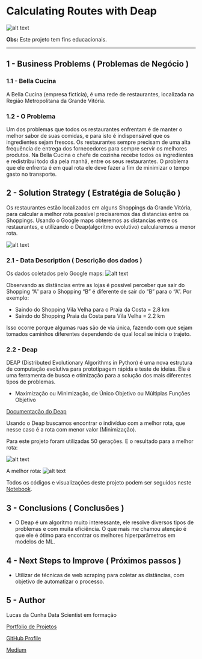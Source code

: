 # Calculating Routes with Deap
![alt text](img/best_route.png)

**Obs:** Este projeto tem fins educacionais.

---


## 1 - Business Problems ( Problemas de Negócio )


### 1.1 - Bella Cucina
A Bella Cucina (empresa fictícia), é uma rede de restaurantes, localizada na Região Metropolitana da Grande Vitória.

### 1.2 - O Problema
Um dos problemas que todos os restaurantes enfrentam é de manter o melhor sabor de suas comidas, e para isto é indispensável que os ingredientes sejam frescos. Os restaurantes sempre precisam de uma alta frequência de entrega dos fornecedores para sempre servir os melhores produtos. Na Bella Cucina o chefe de cozinha recebe todos os ingredientes e redistribui todo dia pela manhã, entre os seus restaurantes. O problema que ele enfrenta é em qual rota ele deve fazer a fim de minimizar o tempo gasto no transporte.



## 2 - Solution Strategy ( Estratégia de Solução )
Os restaurantes estão localizados em alguns Shoppings da Grande Vitória, para calcular a melhor rota possível precisaremos das distancias entre os Shoppings. Usando o Google maps obteremos as distancias entre os restaurantes, e utilizando o Deap(algoritmo evolutivo) calcularemos a menor rota.

![alt text](img/1route.png)


### 2.1 - Data Description ( Descrição dos dados )
Os dados coletados pelo Google maps:
![alt text](img/data.png)

Observando as distâncias entre as lojas é possível perceber que sair do Shopping “A” para o Shopping “B” é diferente de sair do “B” para o “A”. Por exemplo:

- Saindo do Shopping Vila Velha para o Praia da Costa = 2.8 km
- Saindo do Shopping Praia da Costa para Vila Velha = 2.2 km

Isso ocorre porque algumas ruas são de via única, fazendo com que sejam tomados caminhos diferentes dependendo de qual local se inicia o trajeto.

### 2.2 - Deap
DEAP (Distributed Evolutionary Algorithms in Python) é uma nova estrutura de computação evolutiva para prototipagem rápida e teste de ideias. Ele é uma ferramenta de busca e otimização para a solução dos mais diferentes tipos de problemas.
- Maximização ou Minimização, de Único Objetivo ou Múltiplas Funções Objetivo

[Documentação do Deap](https://deap.readthedocs.io/en/master/)

Usando o Deap buscamos encontrar o indivíduo com a melhor rota, que nesse caso é a rota com menor valor (Minimização).

Para este projeto foram utilizadas 50 gerações. E o resultado para a melhor rota:


![alt text](img/hof.png)

A melhor rota:
![alt text](img/best_route.png)


Todos os códigos e visualizações deste projeto podem ser seguidos neste [Notebook](deap.ipynb).
## 3 - Conclusions ( Conclusões )
* O Deap é um algoritmo muito interessante, ele resolve diversos tipos de problemas e com muita eficiência. O que mais me chamou atenção é que ele é ótimo para encontrar os melhores hiperparâmetros em modelos de ML.

## 4 - Next Steps to Improve ( Próximos passos )
* Utilizar de técnicas de web scraping para coletar as distâncias, com objetivo de automatizar o processo.


## 5 - Author

Lucas da Cunha
Data Scientist em formação

[Portfolio de Projetos](https://jlcunha.github.io/portfolio_projetos/)

[GitHub Profile](https://github.com/jlcunha/)

[Medium](https://medium.com/@lucasdacunh)
